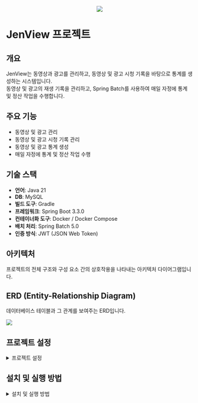 <p align="center">
<img src="https://postfiles.pstatic.net/MjAyNDA3MThfMTQy/MDAxNzIxMjk2MzY4NjMw.PdpD0S4A2VNOGz8el2oXHkYHfqGPCl6cBk96pIce4S4g.CWLBze_8RI8SZiXxZlNDdb9o1Gx3kn_8kgzlNAy5LuQg.PNG/Jen_View.png?type=w773">
</p>

# JenView 프로젝트

## 개요
JenView는 동영상과 광고를 관리하고, 동영상 및 광고 시청 기록을 바탕으로 통계를 생성하는 시스템입니다. </br>
동영상 및 광고의 재생 기록을 관리하고, Spring Batch를 사용하여 매일 자정에 통계 및 정산 작업을 수행합니다.

## 주요 기능
- 동영상 및 광고 관리
- 동영상 및 광고 시청 기록 관리
- 동영상 및 광고 통계 생성
- 매일 자정에 통계 및 정산 작업 수행

## 기술 스택
- **언어**: Java 21
- **DB**: MySQL
- **빌드 도구**: Gradle
- **프레임워크**: Spring Boot 3.3.0
- **컨테이너화 도구**: Docker / Docker Compose
- **배치 처리**: Spring Batch 5.0
- **인증 방식**: JWT (JSON Web Token)

## 아키텍처
프로젝트의 전체 구조와 구성 요소 간의 상호작용을 나타내는 아키텍처 다이어그램입니다.
<p align="left">

</p>

## ERD (Entity-Relationship Diagram)
데이터베이스 테이블과 그 관계를 보여주는 ERD입니다.
<p align="left">
<img src="https://postfiles.pstatic.net/MjAyNDA3MjBfMTEz/MDAxNzIxNDE3MTI1ODk2.cFyETvF3vw2N2n2poNLmPrnGTZkZtaUn501t20LnY7Ag.78qjFwY7zXyNz9KpnFPk9U6kSQAk5lC1eIExU14MALwg.PNG/image.png?type=w773">
</p>

## 프로젝트 설정
<details>
    <summary>프로젝트 설정</summary>
    
### Docker 설정
- **Dockerfile**을 작성하여 애플리케이션 실행 환경 정의
- **Docker Compose**를 통해 애플리케이션 및 데이터베이스 컨테이너 관리

### Spring Boot 설정
- **Spring Initializr**를 사용하여 프로젝트 생성
- 필요한 의존성을 **Gradle**에 추가

### Spring Batch 설정
- Spring Batch 관련 설정 추가하여 배치 작업 설정

### JWT 설정
- JWT를 사용한 인증 및 권한 부여 설정

### 데이터베이스 설정
- 애플리케이션 프로퍼티 파일을 통해 데이터베이스 연결 설정

### HTTP Request / Response
- REST 컨트롤러 작성하여 클라이언트와 서버 간 통신 처리

</details>

## 설치 및 실행 방법
<details>

<summary>설치 및 실행 방법</summary>

### 사전 요구 사항
- JDK 21
- Gradle
- Docker 및 Docker Compose

### 설치
1. 프로젝트를 클론합니다:
    ```bash
    git clone https://github.com/yourusername/JenView.git
    cd JenView
    ```

2. 의존성을 설치합니다:
    ```bash
    ./gradlew clean build
    ```

3. Docker 컨테이너를 실행합니다:
    ```bash
    docker-compose up -d
    ```

4. 애플리케이션을 실행합니다:
    ```bash
    ./gradlew bootRun
    ```

### 데이터베이스 설정
기본적으로 MySQL, Postgres, MongoDB 등 다양한 데이터베이스를 지원합니다. 데이터베이스 연결 설정은 `application.properties` 파일을 통해 구성합니다.

### 테스트 데이터 생성
프로젝트에 포함된 테스트 코드를 실행하여 테스트 데이터를 생성할 수 있습니다:
```bash
./gradlew test

</details>

